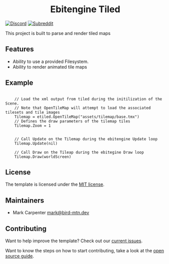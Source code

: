 <h1 style='text-align:center'>Ebitengine Tiled</h1>

[![Discord](https://img.shields.io/discord/958140778931175424?style=for-the-badge&labelColor=%23202e3bff&color=%235a7d93ff%20&label=Discord&logo=discord&logoColor=white)](https://discord.gg/ujEeeHgptU)
[![Subreddit](https://img.shields.io/reddit/subreddit-subscribers/birdmtndev?style=for-the-badge&logo=reddit&logoColor=white&label=r%2Fbirdmtndev&labelColor=%23202e3bff&color=%235a7d93ff&cacheSeconds=120)](https://www.reddit.com/r/birdmtndev)

This project is built to parse and render tiled maps

Features
-------
* Ability to use a provided Filesystem.
* Ability to render animated tile maps

Example
------
```golang
    
    // Load the xml output from tiled during the initilization of the Scene.
    // Note that OpenTileMap will attempt to load the associated tilesets and tile images 
    Tilemap = etiled.OpenTileMap("assets/tilemap/base.tmx")
    // Defines the draw parameters of the tilemap tiles
    Tilemap.Zoom = 1


    // Call Update on the Tilemap during the ebitengine Update loop
    Tilemap.Update(nil)

    // Call Draw on the Tileap during the ebitegine Draw loop
    Tilemap.Draw(worldScreen)

```


License
-------

The template is licensed under the [MIT license](https://opensource.org/licenses/MIT).

Maintainers
-------
* Mark Carpenter <mark@bird-mtn.dev>

Contributing
-------
Want to help improve the template? Check out our [current issues](https://github.com/bird-mtn-dev/ebitengine-tiled/issues). 

Want to know the steps on how to start contributing, take a look at the [open source guide](https://opensource.guide/how-to-contribute/).